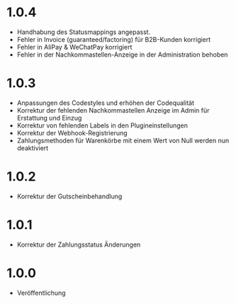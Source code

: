 # 1.0.4
* Handhabung des Statusmappings angepasst.
* Fehler in Invoice (guaranteed/factoring) für B2B-Kunden korrigiert
* Fehler in AliPay & WeChatPay korrigiert
* Fehler in der Nachkommastellen-Anzeige in der Administration behoben

# 1.0.3
* Anpassungen des Codestyles und erhöhen der Codequalität
* Korrektur der fehlenden Nachkommastellen Anzeige im Admin für Erstattung und Einzug
* Korrektur von fehlenden Labels in den Plugineinstellungen
* Korrektur der Webhook-Registrierung
* Zahlungsmethoden für Warenkörbe mit einem Wert von Null werden nun deaktiviert

# 1.0.2
* Korrektur der Gutscheinbehandlung

# 1.0.1
* Korrektur der Zahlungsstatus Änderungen

# 1.0.0
* Veröffentlichung
